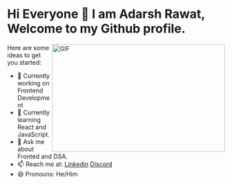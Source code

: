 <h1>Hi Everyone 👋 I am Adarsh Rawat, Welcome to my Github profile.</h1>
<!--
**AKACHI-4/AKACHI-4** is a ✨ _special_ ✨ repository because its `README.md` (this file) appears on your GitHub profile.
-->

<img align="right" alt="GIF" src="https://camo.githubusercontent.com/5ddf73ad3a205111cf8c686f687fc216c2946a75005718c8da5b837ad9de78c9/68747470733a2f2f7468756d62732e6766796361742e636f6d2f4576696c4e657874446576696c666973682d736d616c6c2e676966" width="400px" height="250" />

Here are some ideas to get you started:

- 🔭 Currently working on Frontend Development
- 🌱 Currently learning React and JavaScript.
- 💬 Ask me about Fronted and DSA. 
- 📫 Reach me at: [Linkedin](https://www.linkedin.com/in/adarsh8304/) [Discord](https://discord.gg/p3REu65s)
- 😄 Pronouns: He/Him
